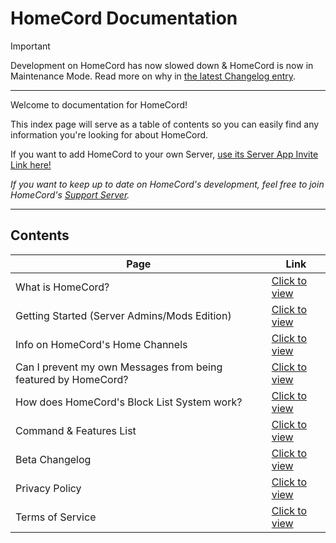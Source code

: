 # HomeCord Documentation

> [!IMPORTANT]
> Development on HomeCord has now slowed down & HomeCord is now in Maintenance Mode. Read more on why in [the latest Changelog entry](https://github.com/HomeCord/homecord-docs/blob/main/CHANGELOG.md#development-update---homecord-now-in-maintenance-mode).

---

Welcome to documentation for HomeCord!

This index page will serve as a table of contents so you can easily find any information you're looking for about HomeCord.

If you want to add HomeCord to your own Server, [use its Server App Invite Link here!](https://discord.com/oauth2/authorize?client_id=1156152328290840606&permissions=537250896&scope=applications.commands+bot)

*If you want to keep up to date on HomeCord's development, feel free to join HomeCord's [Support Server](https://discord.gg/4bFgUyWUMY).*

---

## Contents

| Page | Link |
|------|------|
| What is HomeCord? | [Click to view](https://github.com/HomeCord/homecord-docs/blob/main/info/what_is_homecord.md) |
| Getting Started (Server Admins/Mods Edition) | [Click to view](https://github.com/HomeCord/homecord-docs/blob/main/info/getting_started_for_admins.md) |
| Info on HomeCord's Home Channels | [Click to view](https://github.com/HomeCord/homecord-docs/blob/main/info/home_channel_info.md) |
| Can I prevent my own Messages from being featured by HomeCord? | [Click to view](https://github.com/HomeCord/homecord-docs/blob/main/info/prevent_own_messages_from_being_featured.md) |
| How does HomeCord's Block List System work? | [Click to view](https://github.com/HomeCord/homecord-docs/blob/main/info/blocklist.md) |
| Command & Features List | [Click to view](https://github.com/HomeCord/homecord-docs/blob/main/info/command_list.md) |
| Beta Changelog | [Click to view](https://github.com/HomeCord/homecord-docs/blob/main/CHANGELOG.md) |
| Privacy Policy | [Click to view](https://github.com/HomeCord/homecord-docs/blob/main/PRIVACY_POLICY.md) |
| Terms of Service | [Click to view](https://github.com/HomeCord/homecord-docs/blob/main/TERMS_OF_SERVICE.md) |
